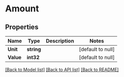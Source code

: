 # Amount

## Properties
Name | Type | Description | Notes
------------ | ------------- | ------------- | -------------
**Unit** | **string** |  | [default to null]
**Value** | **int32** |  | [default to null]

[[Back to Model list]](../README.md#documentation-for-models) [[Back to API list]](../README.md#documentation-for-api-endpoints) [[Back to README]](../README.md)

